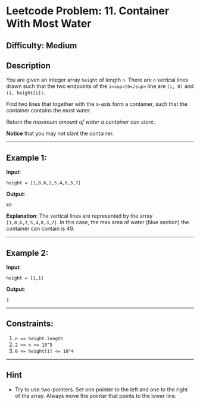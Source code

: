 # Leetcode Problem: 11. Container With Most Water

## Difficulty: Medium

## Description
You are given an integer array `height` of length `n`. There are `n` vertical lines drawn such that the two endpoints of the `i<sup>th</sup>` line are `(i, 0)` and `(i, height[i])`.

Find two lines that together with the x-axis form a container, such that the container contains the most water.

Return *the maximum amount of water a container can store*.

**Notice** that you may not slant the container.

---

## Example 1:
**Input**:
```
height = [1,8,6,2,5,4,8,3,7]
```
**Output**:
```
49
```
**Explanation**:
The vertical lines are represented by the array `[1,8,6,2,5,4,8,3,7]`. In this case, the max area of water (blue section) the container can contain is 49.

---

## Example 2:
**Input**:
```
height = [1,1]
```
**Output**:
```
1
```

---

## Constraints:
1. `n == height.length`
2. `2 <= n <= 10^5`
3. `0 <= height[i] <= 10^4`

---

## Hint
- Try to use two-pointers. Set one pointer to the left and one to the right of the array. Always move the pointer that points to the lower line.
